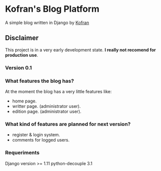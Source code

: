 # Kofran's Blog Platform
A simple blog written in Django by [Kofran](http://blog.kofran.com)

## Disclaimer
This project is in a very early development state. **I really not recomend for production use**.

### Version 0.1

### What features the blog has?
At the moment the blog has a very little features like:
- home page.
- writter page. (administrator user).
- edition page. (administrator user).

### What kind of features are planned for next version?
- register & login system.
- comments for logged users.

### Requeriments
Django version >= 1.11
python-decouple 3.1
